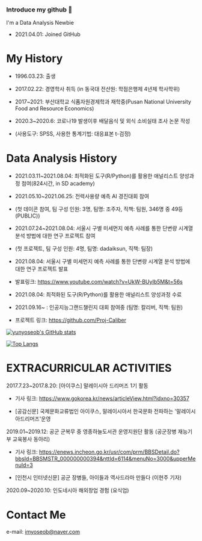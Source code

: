 ### Introduce my github 👋

 I'm a Data Analysis Newbie

- 2021.04.01: Joined GitHub

# My History
- 1996.03.23: 출생

- 2017.02.22: 경영학사 취득 (in 동국대 전산원: 학점은행제 4년제 학사학위)

- 2017~2021: 부산대학교 식품자원경제학과 재학중(Pusan National University Food and Resource Economics)

- 2020.3~2020.6: 코로나19 발생이후 배달음식 및 외식 소비실태 조사 논문 작성
- (사용도구: SPSS, 사용한 통계기법: 대응표본 t-검정)

# Data Analysis History
- 2021.03.11~2021.08.04: 최적화된 도구(R/Python)를 활용한 애널리스트 양성과정 첨여(824시간, in SD academy)

- 2021.05.10~2021.06.25: 전력사용량 예측 AI 경진대회 참여 
- (첫 데이콘 참여, 팀 구성 인원: 3명, 팀명: 조주자, 직책: 팀원, 346명 중 49등(PUBLIC))

- 2021.07.24~2021.08.04: 서울시 구별 미세먼지 예측 사례를 통한 단변량 시계열 분석 방법에 대한 연구 프로젝트 참여
- (첫 프로젝트, 팀 구성 인원: 4명, 팀명: dadaiksun, 직책: 팀장)

- 2021.08.04: 서울시 구별 미세먼지 예측 사례를 통한 단변량 시계열 분석 방법에 대한 연구 프로젝트 발표
- 발표링크: https://www.youtube.com/watch?v=UkW-BUyIb5M&t=56s

- 2021.08.04: 최적화된 도구(R/Python)를 활용한 애널리스트 양성과정 수료

- 2021.09.16~ : 인공지능그랜드챌린지 대회 참여중 (팀명: 칼리버, 직책: 팀원)
- 프로젝트 링크: https://github.com/Proj-Caliber


[![yunyoseob's GitHub stats](https://github-readme-stats.vercel.app/api?username=yunyoseob)](https://github.com/yunyoseob/github-readme-stats)


[![Top Langs](https://github-readme-stats.vercel.app/api/top-langs/?username=yunyoseob&layout=compact)](https://github.com/yunyoseob/github-readme-stats)

# EXTRACURRICULAR ACTIVITIES
2017.7.23~2017.8.20: [아이쿠스] 말레이시아 드리머즈 1기 활동

- 기사 링크: https://www.gokorea.kr/news/articleView.html?idxno=30357

- [공감신문] 국제문화교류법인 아이쿠스, 말레이시아서 한국문화 전파하는 '말레이시아드리머즈'운영


2019.01~2019.12: 공군 군복무 중 영종하늘도서관 운영지원단 활동 (공군장병 재능기부 교육봉사 동아리)

- 기사 링크: https://enews.incheon.go.kr/usr/com/prm/BBSDetail.do?bbsId=BBSMSTR_000000000394&nttId=6114&menuNo=3000&upperMenuId=3

- [인천시 인터넷신문] 공군 장병들, 아이들과 역사드라마 만들다 (이현주 기자)

2020.09~2020.10: 인도네시아 해외창업 경험 (요식업)



# Contact Me
e-mail: imyoseob@naver.com

